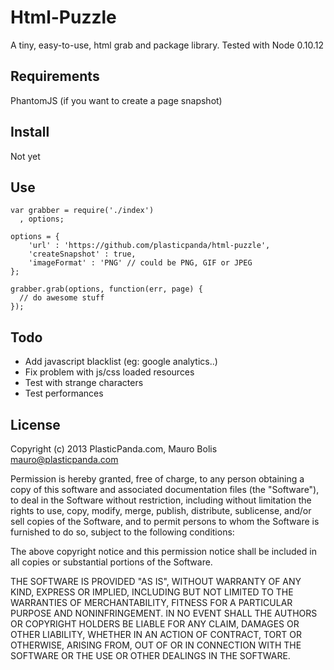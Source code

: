 Html-Puzzle
======

A tiny, easy-to-use, html grab and package library.
Tested with Node 0.10.12

## Requirements ##
PhantomJS (if you want to create a page snapshot)

## Install ##

Not yet


## Use ##

```nodejs
var grabber = require('./index')
  , options;

options = {
    'url' : 'https://github.com/plasticpanda/html-puzzle',
    'createSnapshot' : true,
    'imageFormat' : 'PNG' // could be PNG, GIF or JPEG
};

grabber.grab(options, function(err, page) {
  // do awesome stuff
});
```

## Todo ##

* Add javascript blacklist (eg: google analytics..)
* Fix problem with js/css loaded resources
* Test with strange characters
* Test performances

## License ##

Copyright (c) 2013 PlasticPanda.com, Mauro Bolis <mauro@plasticpanda.com>

Permission is hereby granted, free of charge, to any person obtaining a copy
of this software and associated documentation files (the "Software"), to deal
in the Software without restriction, including without limitation the rights
to use, copy, modify, merge, publish, distribute, sublicense, and/or sell
copies of the Software, and to permit persons to whom the Software is
furnished to do so, subject to the following conditions:

The above copyright notice and this permission notice shall be included in all
copies or substantial portions of the Software.

THE SOFTWARE IS PROVIDED "AS IS", WITHOUT WARRANTY OF ANY KIND, EXPRESS OR
IMPLIED, INCLUDING BUT NOT LIMITED TO THE WARRANTIES OF MERCHANTABILITY,
FITNESS FOR A PARTICULAR PURPOSE AND NONINFRINGEMENT. IN NO EVENT SHALL THE
AUTHORS OR COPYRIGHT HOLDERS BE LIABLE FOR ANY CLAIM, DAMAGES OR OTHER
LIABILITY, WHETHER IN AN ACTION OF CONTRACT, TORT OR OTHERWISE, ARISING FROM,
OUT OF OR IN CONNECTION WITH THE SOFTWARE OR THE USE OR OTHER DEALINGS IN THE
SOFTWARE.